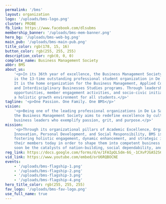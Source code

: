 ```yaml
---
permalink: '/bms'
layout: organization
logo: '/uploads/bms-logo.png'
cluster: PROBE
fb_link: https://www.facebook.com/dlsubms
membership_banner: '/uploads/bms-mem-banner.png'
hero_bg: '/uploads/bms-web-bg.png'
main_pub: '/uploads/bms-main-pub.png'
title_color: rgb(178, 15, 16)
button_color: rgb(255, 255, 255)
description_color: rgb(0, 0, 0)
complete_name: Business Management Society
abbr: BMS
about_us:
    '<p>In its 36th year of excellence, the Business Management Society (BMS)
    is the 13-time outstanding professional student organization in De La Salle University.
    It is the home organization for the Business Management, Applied Corporate Management,
    and Interdisciplinary Businesses Studies programs. Through leadership and project-implementation
    opportunities, member engagement activities, and socio-civic initiatives, BMS creates
    a holistic growth environment for all students.</p>'
tagline: '<p>One Passion. One Family. One BMS</p>'
vision:
    '<p>Being one of the leading professional organizations in De La Salle University,
    the Business Management Society aims to redefine excellence by cultivating competent
    business leaders who exemplify passion, grit, and purpose.</p>'
mission:
    '<p>Through its organizational pillars of Academic Excellence, Organizational
    Innovation, Personal Development, and Social Responsibility, BMS is committed to
    fostering holistic engagement, dynamic enhancement, and strategic innovation among
    their members today in order to shape them into competent business leaders who will
    soon be the catalysts of nation-building, social dependability, and economic development.</p>'
reg_link: https://docs.google.com/forms/d/e/1FAIpQLSdm-6G_-1CXvPJGA52S6uzdrxkuoCvfu2raayY4RcUFP4Taow/viewform
vid_link: https://www.youtube.com/embed/orU6RQBOCNE
events:
    - '/uploads/bms-flagship-1.png'
    - '/uploads/bms-flagship-2.png'
    - '/uploads/bms-flagship-3.png'
    - '/uploads/bms-flagship-4.png'
hero_title_color: rgb(255, 255, 255)
fav_logo: '/uploads/bms-fav-logo.png'
use_full_name: true
---
```

